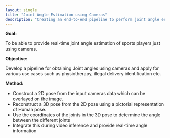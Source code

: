 ```yaml
---
layout: single
title: "Joint Angle Estimation using Cameras"
description: "Creating an end-to-end pipeline to perform joint angle estimation using cameras during practice or game session for multiple different sports."
---
```


**Goal:**

To be able to provide real-time joint angle estimation of sports players just using cameras.

**Objective:**

Develop a pipeline for obtaining Joint angles using cameras and apply for various use cases such as physiotherapy, illegal delivery identification etc.

**Method:**

- Construct a 2D pose from the input cameras data which can be overlayed on the image.
- Reconstruct a 3D pose from the 2D pose using a pictorial representation of Human pose.
- Use the coordinates of the joints in the 3D pose to determine the angle between the different joints
- Integrate this during video inference and provide real-time angle information
